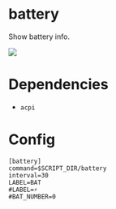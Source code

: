 # battery

Show battery info.

![](battery.png)

# Dependencies

* `acpi`

# Config

```
[battery]
command=$SCRIPT_DIR/battery
interval=30
LABEL=BAT
#LABEL=⚡
#BAT_NUMBER=0
```
